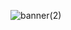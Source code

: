 
![banner(2)](https://user-images.githubusercontent.com/68653294/164459788-ec0bf52e-79d4-4636-b69e-eff15a85b653.jpg)
